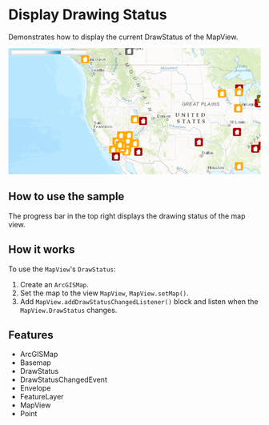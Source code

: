 <h1>Display Drawing Status</h1>

<p>Demonstrates how to display the current DrawStatus of the MapView.</p>

<p><img src="DisplayDrawingStatus.png"/></p>

<h2>How to use the sample</h2>

<p>The progress bar in the top right displays the drawing status of the map view.</p>

<h2>How it works</h2>

<p>To use the <code>MapView</code>'s <code>DrawStatus</code>:</p>

<ol>
    <li>Create an <code>ArcGISMap</code>. </li>
    <li>Set the map to the view <code>MapView</code>, <code>MapView.setMap()</code>. </li>
    <li>Add <code>MapView.addDrawStatusChangedListener()</code> block and listen when the <code>MapView.DrawStatus</code> changes.</li>
</ol>

<h2>Features</h2>

<ul>
    <li>ArcGISMap</li>
    <li>Basemap</li>
    <li>DrawStatus </li>
    <li>DrawStatusChangedEvent</li>
    <li>Envelope</li>
    <li>FeatureLayer</li>
    <li>MapView</li>
    <li>Point</li>
</ul>